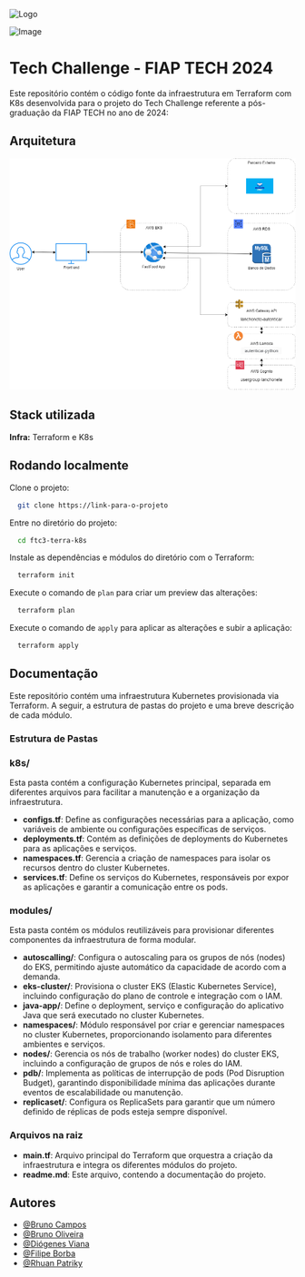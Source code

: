 ![Logo](https://avatars.githubusercontent.com/u/79948663?s=200&v=4)

![Image](https://drive.google.com/file/d/10Rrs_tnpJ7kEE6-QGe7lWuGOyh-6f0gU/)

# Tech Challenge - FIAP TECH 2024

Este repositório contém o código fonte da infraestrutura em Terraform com K8s desenvolvida para o projeto do Tech Challenge referente a pós-graduação da FIAP TECH no ano de 2024:

## Arquitetura
![Arquitetura](.assests/arquitetura.png)

## Stack utilizada

**Infra:** Terraform e K8s

## Rodando localmente

Clone o projeto:

```bash
  git clone https://link-para-o-projeto
```

Entre no diretório do projeto:

```bash
  cd ftc3-terra-k8s
```

Instale as dependências e módulos do diretório com o Terraform:

```bash
  terraform init
```

Execute o comando de `plan` para criar um preview das alterações:

```bash
  terraform plan
```

Execute o comando de `apply` para aplicar as alterações e subir a aplicação:

```bash
  terraform apply
```

## Documentação

Este repositório contém uma infraestrutura Kubernetes provisionada via Terraform. A seguir, a estrutura de pastas do projeto e uma breve descrição de cada módulo.

### Estrutura de Pastas

### k8s/

Esta pasta contém a configuração Kubernetes principal, separada em diferentes arquivos para facilitar a manutenção e a organização da infraestrutura.

-  **configs.tf**: Define as configurações necessárias para a aplicação, como variáveis de ambiente ou configurações específicas de serviços.
-  **deployments.tf**: Contém as definições de deployments do Kubernetes para as aplicações e serviços.
-  **namespaces.tf**: Gerencia a criação de namespaces para isolar os recursos dentro do cluster Kubernetes.
-  **services.tf**: Define os serviços do Kubernetes, responsáveis por expor as aplicações e garantir a comunicação entre os pods.

### modules/

Esta pasta contém os módulos reutilizáveis para provisionar diferentes componentes da infraestrutura de forma modular.

-  **autoscalling/**: Configura o autoscaling para os grupos de nós (nodes) do EKS, permitindo ajuste automático da capacidade de acordo com a demanda.
-  **eks-cluster/**: Provisiona o cluster EKS (Elastic Kubernetes Service), incluindo configuração do plano de controle e integração com o IAM.
-  **java-app/**: Define o deployment, serviço e configuração do aplicativo Java que será executado no cluster Kubernetes.
-  **namespaces/**: Módulo responsável por criar e gerenciar namespaces no cluster Kubernetes, proporcionando isolamento para diferentes ambientes e serviços.
-  **nodes/**: Gerencia os nós de trabalho (worker nodes) do cluster EKS, incluindo a configuração de grupos de nós e roles do IAM.
-  **pdb/**: Implementa as políticas de interrupção de pods (Pod Disruption Budget), garantindo disponibilidade mínima das aplicações durante eventos de escalabilidade ou manutenção.
-  **replicaset/**: Configura os ReplicaSets para garantir que um número definido de réplicas de pods esteja sempre disponível.

### Arquivos na raiz

-  **main.tf**: Arquivo principal do Terraform que orquestra a criação da infraestrutura e integra os diferentes módulos do projeto.
-  **readme.md**: Este arquivo, contendo a documentação do projeto.

## Autores

-  [@Bruno Campos](https://github.com/brunocamposousa)
-  [@Bruno Oliveira](https://github.com/bgoulart)
-  [@Diógenes Viana](https://github.com/diogenesviana)
-  [@Filipe Borba](https://www.github.com/filipexxborba)
-  [@Rhuan Patriky](https://github.com/rhuanpk)
